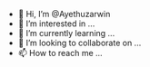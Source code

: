 - 👋 Hi, I’m @Ayethuzarwin
- 👀 I’m interested in ...
- 🌱 I’m currently learning ...
- 💞️ I’m looking to collaborate on ...
- 📫 How to reach me ...

<!---
Ayethuzarwin/Ayethuzarwin is a ✨ special ✨ repository because its `README.md` (this file) appears on your GitHub profile.
You can click the Preview link to take a look at your changes.
--->
